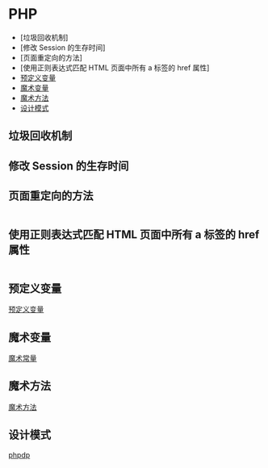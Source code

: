 # PHP

* [垃圾回收机制]
* [修改 Session 的生存时间]
* [页面重定向的方法]
* [使用正则表达式匹配 HTML 页面中所有 a 标签的 href 属性]
* [预定义变量](#预定义变量)
* [魔术变量](#魔术变量)
* [魔术方法](#魔术方法)
* [设计模式](#设计模式)

## 垃圾回收机制



## 修改 Session 的生存时间



## 页面重定向的方法

```php

```

## 使用正则表达式匹配 HTML 页面中所有 a 标签的 href 属性

```php

```

## 预定义变量

[预定义变量](https://kuriv.github.io/manual-php/book/docs/语言参考/预定义变量.html)

## 魔术变量

[魔术常量](https://kuriv.github.io/manual-php/book/docs/语言参考/常量/魔术常量.html)

## 魔术方法

[魔术方法](https://kuriv.github.io/manual-php/book/docs/语言参考/类与对象/魔术方法.html)

## 设计模式

[phpdp](https://github.com/kuriv/phpdp)